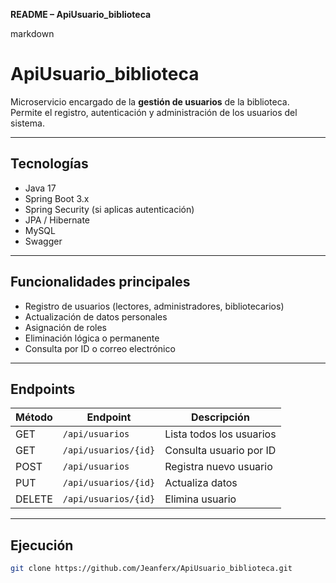 **README – ApiUsuario_biblioteca**

markdown
# ApiUsuario_biblioteca

Microservicio encargado de la **gestión de usuarios** de la biblioteca.  
Permite el registro, autenticación y administración de los usuarios del sistema.

---

## Tecnologías

- Java 17
- Spring Boot 3.x
- Spring Security (si aplicas autenticación)
- JPA / Hibernate
- MySQL
- Swagger

---

## Funcionalidades principales

- Registro de usuarios (lectores, administradores, bibliotecarios)  
- Actualización de datos personales  
- Asignación de roles  
- Eliminación lógica o permanente  
- Consulta por ID o correo electrónico  

---

## Endpoints

| Método | Endpoint | Descripción |
|--------|-----------|-------------|
| GET | `/api/usuarios` | Lista todos los usuarios |
| GET | `/api/usuarios/{id}` | Consulta usuario por ID |
| POST | `/api/usuarios` | Registra nuevo usuario |
| PUT | `/api/usuarios/{id}` | Actualiza datos |
| DELETE | `/api/usuarios/{id}` | Elimina usuario |

---

## Ejecución

```bash
git clone https://github.com/Jeanferx/ApiUsuario_biblioteca.git
